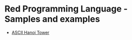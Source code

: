# Red Programming Language - Samples and examples #

- [ASCII Hanoi Tower](https://github.com/7hi4g0/RedSamples/blob/master/hanoi.red)
